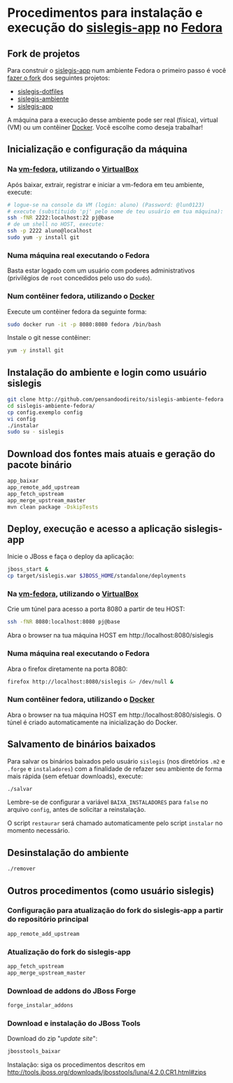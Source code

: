 # Procedimentos para instalação e execução do [sislegis-app] no [Fedora]

## Fork de projetos

Para construir o [sislegis-app] num ambiente Fedora o primeiro passo é você [fazer o fork](https://help.github.com/articles/fork-a-repo/) dos seguintes projetos:
* [sislegis-dotfiles]
* [sislegis-ambiente]
* [sislegis-app]

A máquina para a execução desse ambiente pode ser real (física), virtual (VM) ou um contêiner [Docker]. Você escolhe como deseja trabalhar!

## Inicialização e configuração da máquina

### Na [vm-fedora], utilizando o [VirtualBox]

Após baixar, extrair, registrar e iniciar a vm-fedora em teu ambiente, execute:
```bash
# logue-se na console da VM (login: aluno) (Password: @lun0123)
# execute (substituido 'pj' pelo nome de teu usuário em tua máquina):
ssh -fNR 2222:localhost:22 pj@base
# de um shell no HOST, execute:
ssh -p 2222 aluno@localhost
sudo yum -y install git
```

### Numa máquina real executando o Fedora

Basta estar logado com um usuário com poderes administrativos (privilégios de `root` concedidos pelo uso do `sudo`).

### Num contêiner fedora, utilizando o [Docker]

Execute um contêiner fedora da seguinte forma:
```bash
sudo docker run -it -p 8080:8080 fedora /bin/bash
```
Instale o git nesse contêiner:
```bash
yum -y install git
```

## Instalação do ambiente e login como usuário sislegis

```bash
git clone http://github.com/pensandoodireito/sislegis-ambiente-fedora
cd sislegis-ambiente-fedora/
cp config.exemplo config
vi config
./instalar
sudo su - sislegis
```

## Download dos fontes mais atuais e geração do pacote binário

```bash
app_baixar
app_remote_add_upstream
app_fetch_upstream
app_merge_upstream_master
mvn clean package -DskipTests
```

## Deploy, execução e acesso a aplicação sislegis-app

Inicie o JBoss e faça o deploy da aplicação:
```bash
jboss_start &
cp target/sislegis.war $JBOSS_HOME/standalone/deployments
```

### Na [vm-fedora], utilizando o [VirtualBox]

Crie um túnel para acesso a porta 8080 a partir de teu HOST:
```bash
ssh -fNR 8080:localhost:8080 pj@base
```
Abra o browser na tua máquina HOST em http://localhost:8080/sislegis

### Numa máquina real executando o Fedora

Abra o firefox diretamente na porta 8080:
```bash
firefox http://localhost:8080/sislegis &> /dev/null &
```

### Num contêiner fedora, utilizando o [Docker]

Abra o browser na tua máquina HOST em http://localhost:8080/sislegis. O túnel é criado automaticamente na inicialização do Docker.

## Salvamento de binários baixados

Para salvar os binários baixados pelo usuário `sislegis` (nos diretórios `.m2` e `.forge` e `instaladores`) com a finalidade de refazer seu ambiente de forma mais rápida (sem efetuar downloads), execute:
```bash
./salvar
```

Lembre-se de configurar a variável `BAIXA_INSTALADORES` para `false` no arquivo `config`, antes de solicitar a reinstalação.

O script `restaurar` será chamado automaticamente pelo script `instalar` no momento necessário.

## Desinstalação do ambiente

```bash
./remover
```

## Outros procedimentos (como usuário sislegis)

### Configuração para atualização do fork do sislegis-app a partir do repositório principal

```bash
app_remote_add_upstream
``` 

### Atualização do fork do sislegis-app

```bash
app_fetch_upstream
app_merge_upstream_master
``` 

### Download de addons do JBoss Forge

```bash
forge_instalar_addons
```

### Download e instalação do JBoss Tools

Download do zip "_update site_":
```bash
jbosstools_baixar
```
Instalação: siga os procedimentos descritos em http://tools.jboss.org/downloads/jbosstools/luna/4.2.0.CR1.html#zips

[Docker]:http://www.docker.com
[VirtualBox]:http://virtualbox.org
[sislegis-ambiente]:http://github.com/pensandoodireito/sislegis-ambiente
[sislegis-dotfiles]:http://github.com/pensandoodireito/sislegis-dotfiles
[vm-fedora]:http://gdriv.es/vm-fedora
[Fedora]:http://fedoraproject.org
[sislegis-app]:http://github.com/pensandoodireito/sislegis-app
